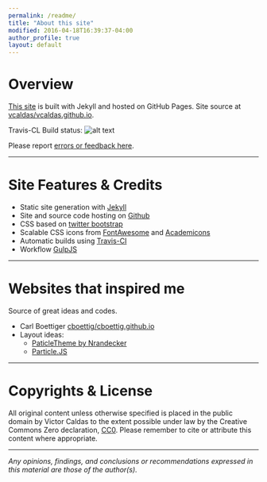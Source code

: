 ```yaml
---
permalink: /readme/
title: "About this site"
modified: 2016-04-18T16:39:37-04:00
author_profile: true
layout: default
---
```


Overview
========


[This site](http://victorcaldas.com) is built with Jekyll and hosted on GitHub Pages. Site source at
[vcaldas/vcaldas.github.io](http://github.com/vcaldas/vcaldas.github.io).

Travis-CL Build status: ![alt text](https://travis-ci.org/vcaldas/vcaldas.github.io.svg?branch=master)

Please report [errors or feedback here](https://github.com/vcaldas/vcaldas.github.io/issues).

-----------------------------------------------------------------------------------------------------------


Site Features & Credits
=======================

* Static site generation with [Jekyll](https://github.com/jekyll/jekyll)
* Site and source code hosting on [Github](https://github.com/)
* CSS based on [twitter bootstrap](http://getbootstrap.com)
* Scalable CSS icons from [FontAwesome](http://fortawesome.github.com/Font-Awesome) and [Academicons](https://github.com/jpswalsh/academicons)
* Automatic builds using [Travis-CI](https://travis-ci.org)
* Workflow [GulpJS](http://gulpjs.com/)



-----------------------------------------------------------------------------------------------------------


Websites that inspired me
=======================
Source of great ideas and codes.

* Carl Boettiger [cboettig/cboettig.github.io](http://github.com/cboettig/cboettig.github.io)
* Layout ideas:
  - [PaticleTheme by Nrandecker](https://github.com/nrandecker/particle)
  - [Particle.JS](https://github.com/VincentGarreau/particles.js/)


-----------------------------------------------------------------------------------------------------------
Copyrights & License
====================

All original content unless otherwise specified is placed
in the public domain by Victor Caldas to the extent
possible under law by the Creative Commons Zero declaration,
[CC0](http://creativecommons.org/publicdomain/zero/1.0/).  Please remember
to cite or attribute this content where appropriate.

---------------------------------------------------------------------------------------------------------------

*Any opinions, findings, and conclusions or recommendations expressed
in this material are those of the author(s).*
